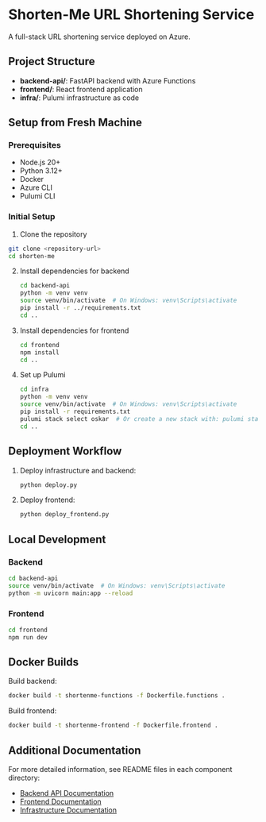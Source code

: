 # Shorten-Me URL Shortening Service

A full-stack URL shortening service deployed on Azure.

## Project Structure

- **backend-api/**: FastAPI backend with Azure Functions
- **frontend/**: React frontend application
- **infra/**: Pulumi infrastructure as code

## Setup from Fresh Machine

### Prerequisites

- Node.js 20+
- Python 3.12+
- Docker
- Azure CLI
- Pulumi CLI

### Initial Setup

1. Clone the repository
```bash
git clone <repository-url>
cd shorten-me
```

2. Install dependencies for backend
   ```bash
   cd backend-api
   python -m venv venv
   source venv/bin/activate  # On Windows: venv\Scripts\activate
   pip install -r ../requirements.txt
   cd ..
   ```

3. Install dependencies for frontend
   ```bash
   cd frontend
   npm install
   cd ..
   ```

4. Set up Pulumi
   ```bash
   cd infra
   python -m venv venv
   source venv/bin/activate  # On Windows: venv\Scripts\activate
   pip install -r requirements.txt
   pulumi stack select oskar  # Or create a new stack with: pulumi stack init <name>
   cd ..
   ```

## Deployment Workflow

1. Deploy infrastructure and backend:
   ```bash
   python deploy.py
   ```

2. Deploy frontend:
   ```bash
   python deploy_frontend.py
   ```

## Local Development

### Backend
```bash
cd backend-api
source venv/bin/activate  # On Windows: venv\Scripts\activate
python -m uvicorn main:app --reload
```

### Frontend
```bash
cd frontend
npm run dev
```

## Docker Builds

Build backend:
```bash
docker build -t shortenme-functions -f Dockerfile.functions .
```

Build frontend:
```bash
docker build -t shortenme-frontend -f Dockerfile.frontend .
```

## Additional Documentation

For more detailed information, see README files in each component directory:
- [Backend API Documentation](./backend-api/README.md)
- [Frontend Documentation](./frontend/README.md)
- [Infrastructure Documentation](./infra/README.md)

